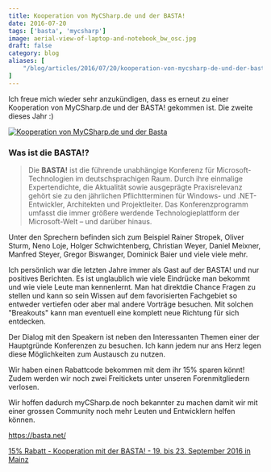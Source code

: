 ```yaml
---
title: Kooperation von MyCSharp.de und der BASTA!
date: 2016-07-20
tags: ['basta', 'mycsharp']
image: aerial-view-of-laptop-and-notebook_bw_osc.jpg
draft: false
category: blog
aliases: [
    "/blog/articles/2016/07/20/kooperation-von-mycsharp-de-und-der-basta/"
]
---
```


Ich freue mich wieder sehr anzukündigen, dass es erneut zu einer Kooperation von MyCSharp.de und der BASTA! gekommen ist. Die zweite dieses Jahr :)

<a href="http://www.basta.net" target="_blank">![Kooperation von MyCSharp.de und der Basta](https://cdn.offering.solutions/img/articles/wp-content/uploads/2016/07/BASTA_SE_2016_Leaderboard_32115_v3.gif)</a>

### Was ist die BASTA!?

> Die **BASTA!** ist die führende unabhängige Konferenz für Microsoft-Technologien im deutschsprachigen Raum. Durch ihre einmalige Expertendichte, die Aktualität sowie ausgeprägte Praxisrelevanz gehört sie zu den jährlichen Pflichtterminen für Windows- und .NET-Entwickler, Architekten und Projektleiter.
> Das Konferenzprogramm umfasst die immer größere werdende Technologieplattform der Microsoft-Welt – und darüber hinaus.

Unter den Sprechern befinden sich zum Beispiel Rainer Stropek, Oliver Sturm, Neno Loje, Holger Schwichtenberg, Christian Weyer, Daniel Meixner, Manfred Steyer, Gregor Biswanger, Dominick Baier und viele viele mehr.

Ich persönlich war die letzten Jahre immer als Gast auf der BASTA! und nur positives Berichten. Es ist unglaublich wie viele Eindrücke man bekommt und wie viele Leute man kennenlernt. Man hat direktdie Chance Fragen zu stellen und kann so sein Wissen auf dem favorisierten Fachgebiet so entweder vertiefen oder aber mal andere Vorträge besuchen. Mit solchen "Breakouts" kann man eventuell eine komplett neue Richtung für sich entdecken.

Der Dialog mit den Speakern ist neben den Interessanten Themen einer der Hauptgründe Konferenzen zu besuchen. Ich kann jedem nur ans Herz legen diese Möglichkeiten zum Austausch zu nutzen.

Wir haben einen Rabattcode bekommen mit dem ihr 15% sparen könnt! Zudem werden wir noch zwei Freitickets unter unseren Forenmitgliedern verlosen.

Wir hoffen dadurch myCSharp.de noch bekannter zu machen damit wir mit einer grossen Community noch mehr Leuten und Entwicklern helfen können.

<a href="https://basta.net/" target="_blank">https://basta.net/</a>

<a href="http://www.mycsharp.de/wbb2/thread.php?threadid=117378" target="_blank">15% Rabatt - Kooperation mit der BASTA! - 19. bis 23. September 2016 in Mainz</a>
